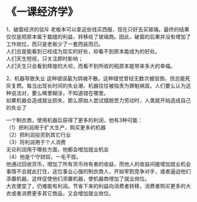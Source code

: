 # 《一课经济学》
1、破窗经济的驳斥
老板本可以拿这些钱买西服，现在只好去买玻璃。最终的结果仅仅是把原本属于裁缝的利益，转移给了玻璃商。因此，破窗的后果并没有增加了工作岗位，而只是老板少了一套西装而已。  
人们总是能看到已经成为现实的好处，却看不到原本能成为的好处。  
人们天生短视，只关注即时影响；  
人们天生只会看到辉煌的大坝，而看不到所收的税原本能带来多大的幸福。  

2、机器导致失业
这种错误最为阴魂不散。这种错觉曾经无数次被驳倒，但总能死灰复燃。每当出现长时间的失业潮，机器往往被指责为罪魁祸首。人们要么认为这种说法对，要么稀里糊涂，不知道错在哪里。  
如果机器会造成就业损失，那么原始人尝试摆脱苦力劳动时，人类就开始造成自己的失业了  


一个制衣商，使用机器后获得了更多的利润，他有3种可能：  
（1）把利润用于扩大生产，购买更多的机器  
（2）把利润投资到其它行业  
（3）将利润用于个人消费  
无论利润用于哪些方面，他都会增加就业机会  
（4）他是个守财奴，一毛不拔。  
他通过回收货币，增加了所有货币持有者的收益，而他人的收益间接增加就业机会  
事情不会就此打住，这位事业心强的制衣商人，开始宰割竞争对手，或者逼迫他们添置机器，这样促使他们添置机器，使机器商增加了就业岗位。  
大衣便宜了，仍难能有利润。节省下来的利益向消费者转移，消费者购买更多的大衣或者消费更多其它商品，又会增加就业岗位。  
